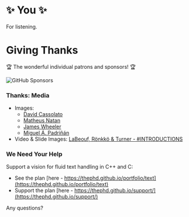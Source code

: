 # ✨ You ✨

For listening.




# Giving Thanks

🏆 The wonderful individual patrons and sponsors! 🏆

<img src="resources/Sponsors.png" alt="GitHub Sponsors"/>


### Thanks: Media

- Images:
  - [David Cassolato](https://instagram.com/david.cassolato)
  - [Matheus Natan](https://twitter.com/theunatan)
  - [James Wheeler](https://twitter.com/souvenirpixels)
  - [Miguel Á. Padriñán](https://twitter.com/padrinan)
- Video & Slide Images: [LaBeouf, Rönkkö & Turner - #INTRODUCTIONS](http://labeoufronkkoturner.com/projects/introductions/)


### We Need Your Help

Support a vision for fluid text handling in C++ and C:

- See the plan [here - https://thephd.github.io/portfolio/text](https://thephd.github.io/portfolio/text)
- Support the plan [here - https://thephd.github.io/support/](https://thephd.github.io/support/)

Any questions?

